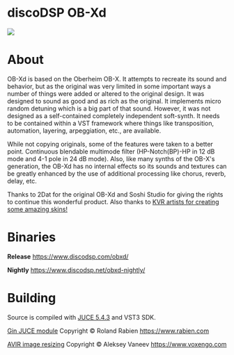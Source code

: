 # discoDSP OB-Xd
![](https://www.discodsp.com/img/obxd.png)

# About

OB-Xd is based on the Oberheim OB-X. It attempts to recreate its sound and behavior, but as the original was very limited in some important ways a number of things were added or altered to the original design. It was designed to sound as good and as rich as the original. It implements micro random detuning which is a big part of that sound. However, it was not designed as a self-contained completely independent soft-synth. It needs to be contained within a VST framework where things like transposition, automation, layering, arpeggiation, etc., are available.

While not copying originals, some of the features were taken to a better point. Continuous blendable multimode filter (HP-Notch(BP)-HP in 12 dB mode and 4-1 pole in 24 dB mode). Also, like many synths of the OB-X's generation, the OB-Xd has no internal effects so its sounds and textures can be greatly enhanced by the use of additional processing like chorus, reverb, delay, etc.

Thanks to 2Dat for the original OB-Xd and Soshi Studio for giving the rights to continue this wonderful product. Also thanks to [KVR artists for creating some amazing skins!](https://www.kvraudio.com/forum/viewtopic.php?f=1&t=471926)

# Binaries

**Release** https://www.discodsp.com/obxd/

**Nightly**  https://www.discodsp.net/obxd-nightly/

# Building

Source is compiled with [JUCE 5.4.3](https://github.com/juce-framework/JUCE/archive/5.4.3.zip) and VST3 SDK.

[Gin JUCE module](https://github.com/FigBug/Gin) Copyright © Roland Rabien https://www.rabien.com

[AVIR image resizing](https://github.com/avaneev/avir) Copyright © Aleksey Vaneev https://www.voxengo.com
